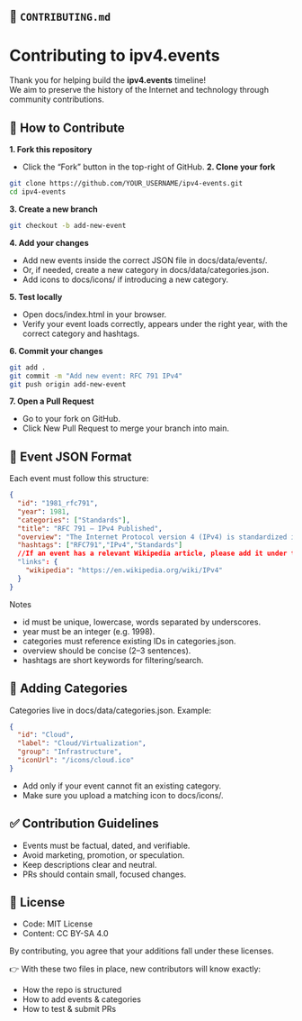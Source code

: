## 📗 `CONTRIBUTING.md`

# Contributing to ipv4.events

Thank you for helping build the **ipv4.events** timeline!  
We aim to preserve the history of the Internet and technology through community contributions.  

## 📝 How to Contribute

**1. Fork this repository**
   - Click the “Fork” button in the top-right of GitHub.
**2. Clone your fork**
   ```bash
   git clone https://github.com/YOUR_USERNAME/ipv4-events.git
   cd ipv4-events
   ```
**3. Create a new branch**
```bash
git checkout -b add-new-event
 ```
**4. Add your changes**
* Add new events inside the correct JSON file in docs/data/events/.
* Or, if needed, create a new category in docs/data/categories.json.
* Add icons to docs/icons/ if introducing a new category.

**5. Test locally**
* Open docs/index.html in your browser.
* Verify your event loads correctly, appears under the right year, with the correct category and hashtags.

**6. Commit your changes**
```bash
git add .
git commit -m "Add new event: RFC 791 IPv4"
git push origin add-new-event
```

**7. Open a Pull Request**
* Go to your fork on GitHub.
* Click New Pull Request to merge your branch into main.

## 📂 Event JSON Format

Each event must follow this structure:
```json
{
  "id": "1981_rfc791",
  "year": 1981,
  "categories": ["Standards"],
  "title": "RFC 791 — IPv4 Published",
  "overview": "The Internet Protocol version 4 (IPv4) is standardized in RFC 791, defining the dominant packet format for decades.",
  "hashtags": ["RFC791","IPv4","Standards"]
  //If an event has a relevant Wikipedia article, please add it under the `links` object:
  "links": {
    "wikipedia": "https://en.wikipedia.org/wiki/IPv4"
  }
}
```

Notes
* id must be unique, lowercase, words separated by underscores.
* year must be an integer (e.g. 1998).
* categories must reference existing IDs in categories.json.
* overview should be concise (2–3 sentences).
* hashtags are short keywords for filtering/search.

## 📂 Adding Categories

Categories live in docs/data/categories.json. Example:
```json
{
  "id": "Cloud",
  "label": "Cloud/Virtualization",
  "group": "Infrastructure",
  "iconUrl": "/icons/cloud.ico"
}
```
* Add only if your event cannot fit an existing category.
* Make sure you upload a matching icon to docs/icons/.

## ✅ Contribution Guidelines
* Events must be factual, dated, and verifiable.
* Avoid marketing, promotion, or speculation.
* Keep descriptions clear and neutral.
* PRs should contain small, focused changes.

## 📜 License
* Code: MIT License
* Content: CC BY-SA 4.0

By contributing, you agree that your additions fall under these licenses.

👉 With these two files in place, new contributors will know exactly:
* How the repo is structured
* How to add events & categories
* How to test & submit PRs
